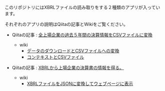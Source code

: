 このリポジトリにはXBRLファイルの読み取りをする２種類のアプリが入っています。  

それぞれのアプリの説明はQiitaの記事とWikiをご覧ください。  

* Qiitaの記事 : [全上場企業の過去５年間の決算情報をCSVファイルに変換]()  
  * wiki
    * [データのダウンロードとCSVファイルへの変換](https://github.com/teatime77/xbrl-reader/wiki/%E3%83%87%E3%83%BC%E3%82%BF%E3%81%AE%E3%83%80%E3%82%A6%E3%83%B3%E3%83%AD%E3%83%BC%E3%83%89%E3%81%A8CSV%E3%83%95%E3%82%A1%E3%82%A4%E3%83%AB%E3%81%B8%E3%81%AE%E5%A4%89%E6%8F%9B)
    * [コンテキストとCSVファイル](https://github.com/teatime77/xbrl-reader/wiki/%E3%82%B3%E3%83%B3%E3%83%86%E3%82%AD%E3%82%B9%E3%83%88%E3%81%A8CSV%E3%83%95%E3%82%A1%E3%82%A4%E3%83%AB)
  
  
* Qiitaの記事 : [XBRLから上場企業の決算書の情報を得る。](https://qiita.com/teatime77/items/3ed6d4cd27f6440e163a)  
  * wiki
    * [XBRLファイルをJSONに変換してウェブページに表示](https://github.com/teatime77/xbrl-reader/wiki/XBRL%E3%83%95%E3%82%A1%E3%82%A4%E3%83%AB%E3%82%92JSON%E3%81%AB%E5%A4%89%E6%8F%9B%E3%81%97%E3%81%A6%E3%82%A6%E3%82%A7%E3%83%96%E3%83%9A%E3%83%BC%E3%82%B8%E3%81%AB%E8%A1%A8%E7%A4%BA)

  


